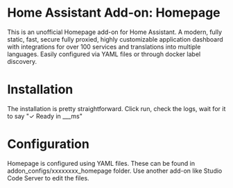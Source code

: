 # Home Assistant Add-on: Homepage
This is an unofficial Homepage add-on for Home Assistant. A modern, fully static, fast, secure fully proxied, highly customizable application dashboard with integrations for over 100 services and translations into multiple languages. Easily configured via YAML files or through docker label discovery.
# Installation
The installation is pretty straightforward. Click run, check the logs, wait for it to say  "✓ Ready in ___ms"
# Configuration
Homepage is configured using YAML files. These can be found in addon_configs/xxxxxxxx_homepage folder. Use another add-on like Studio Code Server to edit the files.
